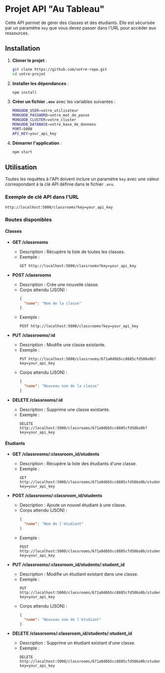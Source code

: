 
# Projet API "Au Tableau"

Cette API permet de gérer des classes et des étudiants. Elle est sécurisée par un paramètre `key` que vous devez passer dans l'URL pour accéder aux ressources.

## Installation

1. **Cloner le projet** :
   ```bash
   git clone https://github.com/votre-repo.git
   cd votre-projet
   ```

2. **Installer les dépendances** :
   ```bash
   npm install
   ```

3. **Créer un fichier `.env`** avec les variables suivantes :
   ```bash
   MONGODB_USER=votre_utilisateur
   MONGODB_PASSWORD=votre_mot_de_passe
   MONGODB_CLUSTER=votre_cluster
   MONGODB_DATABASE=votre_base_de_donnees
   PORT=5000
   API_KEY=your_api_key
   ```

4. **Démarrer l'application** :
   ```bash
   npm start
   ```

## Utilisation

Toutes les requêtes à l'API doivent inclure un paramètre `key` avec une valeur correspondant à la clé API définie dans le fichier `.env`.

### Exemple de clé API dans l'URL

```http
http://localhost:5000/classrooms?key=your_api_key
```

### Routes disponibles

#### Classes

- **GET /classrooms**
  - Description : Récupère la liste de toutes les classes.
  - Exemple :
    ```http
    GET http://localhost:5000/classrooms?key=your_api_key
    ```

- **POST /classrooms**
  - Description : Crée une nouvelle classe.
  - Corps attendu (JSON) :
    ```json
    {
      "name": "Nom de la classe"
    }
    ```
  - Exemple :
    ```http
    POST http://localhost:5000/classrooms?key=your_api_key
    ```
  
- **PUT /classrooms/:id**
  - Description : Modifie une classe existante.
  - Exemple :
    ```http
    PUT http://localhost:5000/classrooms/671a0d6b5cc8885cfd586a9b?key=your_api_key
    ```
  - Corps attendu (JSON) :
    ```json
    {
      "name": "Nouveau nom de la classe"
    }
    ```

- **DELETE /classrooms/:id**
  - Description : Supprime une classe existante.
  - Exemple :
    ```http
    DELETE http://localhost:5000/classrooms/671a0d6b5cc8885cfd586a9b?key=your_api_key
    ```

#### Étudiants

- **GET /classrooms/:classroom_id/students**
  - Description : Récupère la liste des étudiants d'une classe.
  - Exemple :
    ```http
    GET http://localhost:5000/classrooms/671a0d6b5cc8885cfd586a9b/students?key=your_api_key
    ```

- **POST /classrooms/:classroom_id/students**
  - Description : Ajoute un nouvel étudiant à une classe.
  - Corps attendu (JSON) :
    ```json
    {
      "name": "Nom de l'étudiant"
    }
    ```
  - Exemple :
    ```http
    POST http://localhost:5000/classrooms/671a0d6b5cc8885cfd586a9b/students?key=your_api_key
    ```

- **PUT /classrooms/:classroom_id/students/:student_id**
  - Description : Modifie un étudiant existant dans une classe.
  - Exemple :
    ```http
    PUT http://localhost:5000/classrooms/671a0d6b5cc8885cfd586a9b/students/7c4f0982bb02c8d3dc3d56a2?key=your_api_key
    ```
  - Corps attendu (JSON) :
    ```json
    {
      "name": "Nouveau nom de l'étudiant"
    }
    ```

- **DELETE /classrooms/:classroom_id/students/:student_id**
  - Description : Supprime un étudiant existant d'une classe.
  - Exemple :
    ```http
    DELETE http://localhost:5000/classrooms/671a0d6b5cc8885cfd586a9b/students/7c4f0982bb02c8d3dc3d56a2?key=your_api_key
    ```

